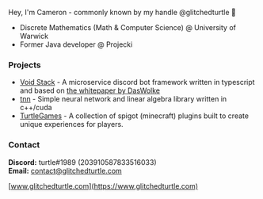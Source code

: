 Hey, I'm Cameron - commonly known by my handle @glitchedturtle 🐢
* Discrete Mathematics (Math & Computer Science) @ University of Warwick
* Former Java developer @ Projecki

### Projects
* [Void Stack](https://github.com/glitchedturtle/void-gateway) - A microservice discord bot framework written in typescript and based on [the whitepaper by DasWolke](https://gist.github.com/DasWolke/c9d7dfe6a78445011162a12abd32091d)
* [tnn](https://github.com/glitchedturtle/tnn) - Simple neural network and linear algebra library written in c++/cuda
* [TurtleGames](https://github.com/MineTurtleGames) - A collection of spigot (minecraft) plugins built to create unique experiences for players.

### Contact
**Discord:** turtle#1989 (203910587833516033)  
**Email:** contact@glitchedturtle.com

[www.glitchedturtle.com](https://www.glitchedturtle.com)
